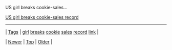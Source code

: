 <!--
title: US girl breaks cookie-sales record
date: 2020-06-28T15:27:00.276Z
tags: girl, breaks, cookie, sales, record, link
-->


US girl breaks cookie-sales...

[US girl breaks cookie-sales record](http://www.bbc.com/news/world-us-canada-26733757?utm_source=nextdraft&utm_medium=email)

<!--BOTTOM-POST-NAVIGATION-->
---

| [Tags](tags.md) | [girl](tag-girl.md) [breaks](tag-breaks.md) [cookie](tag-cookie.md) [sales](tag-sales.md) [record](tag-record.md) [link](tag-link.md) |

| [Newer](80701224880.md) | [Top](index.md) | [Older](80710323529.md) |